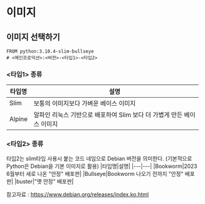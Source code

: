 # 이미지

## 이미지 선택하기
```
FROM python:3.10.4-slim-bullseye
# <메인프로덕션>:<버전>-<타입1>-<타입2>
```

### <타입1> 종류
|타입명|설명|
|---|---|
|Slim|보통의 이미지보다 가벼운 베이스 이미지|
|Alpine|알파인 리눅스 기반으로 배포하여 Slim 보다 더 가볍게 만든 베이스 이미지|

### <타입2> 종류
타입2는 slim타입 사용시 붙는 코드 네임으로 Debian 버전을 의미한다. (기본적으로 Python은 Debian을 기본 이미지로 활용)
|타입명|설명|
|---|---|
|Bookworm|2023 6월부터 새로 나온 "안정" 배포판|
|Bullseye|Bookworm 나오기 전까지 "안정" 배포판|
|buster|"옛 안정" 배포판|

참고자료 : https://www.debian.org/releases/index.ko.html